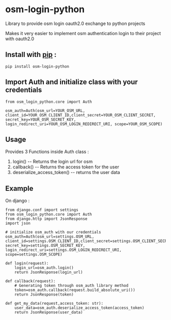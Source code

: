 # osm-login-python
Library to provide osm login oauth2.0 exchange to python projects

Makes it very easier to implement osm authentication login to their project with oauth2.0

## Install with [pip](https://pypi.org/project/osm-login-python/0.0.4/) :

```
pip install osm-login-python
```
## Import Auth and initialize class with your credentials
```
from osm_login_python.core import Auth
```
```
osm_auth=Auth(osm_url=YOUR_OSM_URL, client_id=YOUR_OSM_CLIENT_ID,client_secret=YOUR_OSM_CLIENT_SECRET, secret_key=YOUR_OSM_SECRET_KEY, login_redirect_uri=YOUR_OSM_LOGIN_REDIRECT_URI, scope=YOUR_OSM_SCOPE)
```
## Usage
Provides 3 Functions inside Auth class :

1. login() -- Returns the login url for osm
2. callback() -- Returns the access token for the user
3. deserialize_access_token() -- returns the user data

## Example
On django :

```
from django.conf import settings
from osm_login_python.core import Auth
from django.http import JsonResponse
import json

# initialize osm_auth with our credentials
osm_auth=Auth(osm_url=settings.OSM_URL, client_id=settings.OSM_CLIENT_ID,client_secret=settings.OSM_CLIENT_SECRET, secret_key=settings.OSM_SECRET_KEY, login_redirect_uri=settings.OSM_LOGIN_REDIRECT_URI, scope=settings.OSM_SCOPE)

def login(request):
    login_url=osm_auth.login()
    return JsonResponse(login_url)

def callback(request):
    # Generating token through osm_auth library method
    token=osm_auth.callback(request.build_absolute_uri())
    return JsonResponse(token)

def get_my_data(request,access_token: str):
    user_data=osm_auth.deserialize_access_token(access_token)
    return JsonResponse(user_data)
 ```
